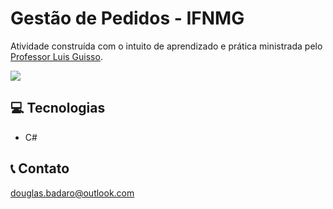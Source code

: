 # Gestão de Pedidos - IFNMG

Atividade construída com o intuito de aprendizado e prática ministrada pelo [Professor Luis Guisso](https://github.com/guisso).

<img src="https://drive.google.com/file/d/1ILay1VDWHJYKMRVK6bbam2OY_PydhUpj/view">

## 💻 Tecnologias

- C#

## 📞 Contato

douglas.badaro@outlook.com
